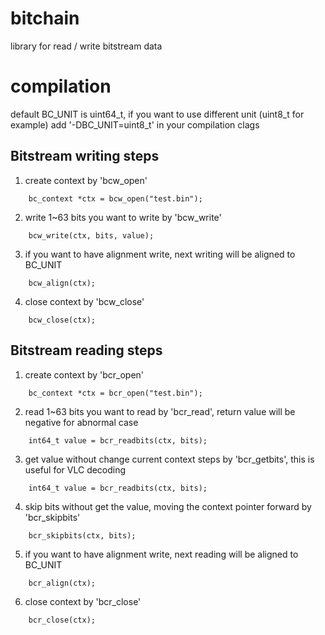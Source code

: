 # bitchain
library for read / write bitstream data

# compilation
default BC_UNIT is uint64_t,
if you want to use different unit (uint8_t for example)
add '-DBC_UNIT=uint8_t' in your compilation clags

## Bitstream writing steps
1. create context by 'bcw_open'
```
    bc_context *ctx = bcw_open("test.bin");
```
2. write 1~63 bits you want to write by 'bcw_write'
```
    bcw_write(ctx, bits, value);
```
3. if you want to have alignment write, next writing will be aligned to BC_UNIT
```
    bcw_align(ctx);
```
4. close context by 'bcw_close'
```
    bcw_close(ctx);
```
## Bitstream reading steps
1. create context by 'bcr_open'
```
    bc_context *ctx = bcr_open("test.bin");
```
2. read 1~63 bits you want to read by 'bcr_read', return value will be negative for abnormal case
```
    int64_t value = bcr_readbits(ctx, bits);
```
3. get value without change current context steps by 'bcr_getbits', this is useful for VLC decoding
```
    int64_t value = bcr_readbits(ctx, bits);
```
4. skip bits without get the value, moving the context pointer forward by 'bcr_skipbits'
```
    bcr_skipbits(ctx, bits);
```
5. if you want to have alignment write, next reading will be aligned to BC_UNIT
```
    bcr_align(ctx);
```
6. close context by 'bcr_close'
```
    bcr_close(ctx);
```
